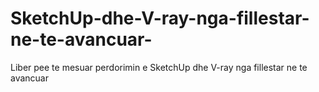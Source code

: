 # SketchUp-dhe-V-ray-nga-fillestar-ne-te-avancuar-
Liber pee te mesuar perdorimin e SketchUp dhe V-ray nga fillestar ne te avancuar 

